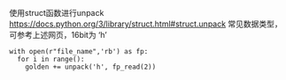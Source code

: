 使用struct函数进行unpack
https://docs.python.org/3/library/struct.html#struct.unpack
常见数据类型，可参考上述网页，16bit为 ‘h’
```
with open(r"file_name",'rb') as fp:
  for i in range():
    golden += unpack('h', fp_read(2))
```
